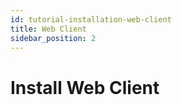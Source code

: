 ```yaml
---
id: tutorial-installation-web-client
title: Web Client
sidebar_position: 2
---
```


# Install Web Client
